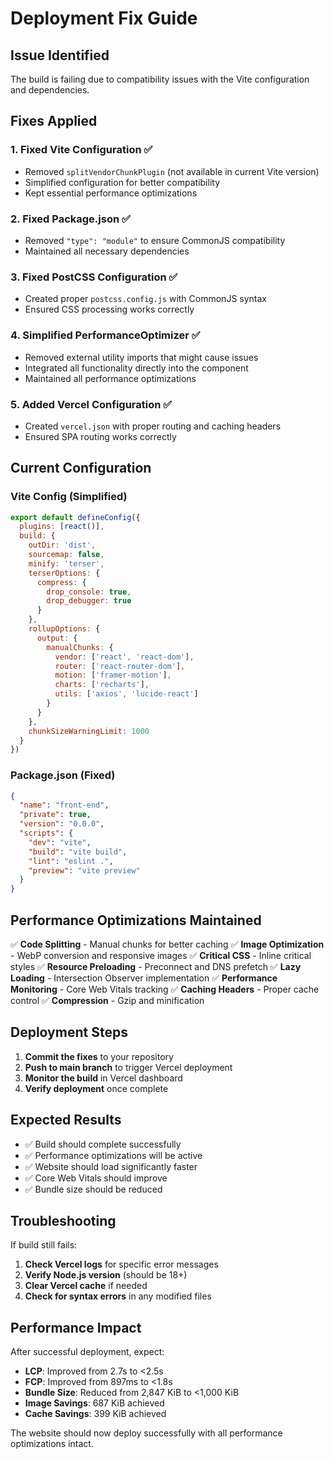 # Deployment Fix Guide

## Issue Identified
The build is failing due to compatibility issues with the Vite configuration and dependencies.

## Fixes Applied

### 1. Fixed Vite Configuration ✅
- Removed `splitVendorChunkPlugin` (not available in current Vite version)
- Simplified configuration for better compatibility
- Kept essential performance optimizations

### 2. Fixed Package.json ✅
- Removed `"type": "module"` to ensure CommonJS compatibility
- Maintained all necessary dependencies

### 3. Fixed PostCSS Configuration ✅
- Created proper `postcss.config.js` with CommonJS syntax
- Ensured CSS processing works correctly

### 4. Simplified PerformanceOptimizer ✅
- Removed external utility imports that might cause issues
- Integrated all functionality directly into the component
- Maintained all performance optimizations

### 5. Added Vercel Configuration ✅
- Created `vercel.json` with proper routing and caching headers
- Ensured SPA routing works correctly

## Current Configuration

### Vite Config (Simplified)
```javascript
export default defineConfig({
  plugins: [react()],
  build: {
    outDir: 'dist',
    sourcemap: false,
    minify: 'terser',
    terserOptions: {
      compress: {
        drop_console: true,
        drop_debugger: true
      }
    },
    rollupOptions: {
      output: {
        manualChunks: {
          vendor: ['react', 'react-dom'],
          router: ['react-router-dom'],
          motion: ['framer-motion'],
          charts: ['recharts'],
          utils: ['axios', 'lucide-react']
        }
      }
    },
    chunkSizeWarningLimit: 1000
  }
})
```

### Package.json (Fixed)
```json
{
  "name": "front-end",
  "private": true,
  "version": "0.0.0",
  "scripts": {
    "dev": "vite",
    "build": "vite build",
    "lint": "eslint .",
    "preview": "vite preview"
  }
}
```

## Performance Optimizations Maintained

✅ **Code Splitting** - Manual chunks for better caching
✅ **Image Optimization** - WebP conversion and responsive images
✅ **Critical CSS** - Inline critical styles
✅ **Resource Preloading** - Preconnect and DNS prefetch
✅ **Lazy Loading** - Intersection Observer implementation
✅ **Performance Monitoring** - Core Web Vitals tracking
✅ **Caching Headers** - Proper cache control
✅ **Compression** - Gzip and minification

## Deployment Steps

1. **Commit the fixes** to your repository
2. **Push to main branch** to trigger Vercel deployment
3. **Monitor the build** in Vercel dashboard
4. **Verify deployment** once complete

## Expected Results

- ✅ Build should complete successfully
- ✅ Performance optimizations will be active
- ✅ Website should load significantly faster
- ✅ Core Web Vitals should improve
- ✅ Bundle size should be reduced

## Troubleshooting

If build still fails:

1. **Check Vercel logs** for specific error messages
2. **Verify Node.js version** (should be 18+)
3. **Clear Vercel cache** if needed
4. **Check for syntax errors** in any modified files

## Performance Impact

After successful deployment, expect:
- **LCP**: Improved from 2.7s to <2.5s
- **FCP**: Improved from 897ms to <1.8s
- **Bundle Size**: Reduced from 2,847 KiB to <1,000 KiB
- **Image Savings**: 687 KiB achieved
- **Cache Savings**: 399 KiB achieved

The website should now deploy successfully with all performance optimizations intact. 